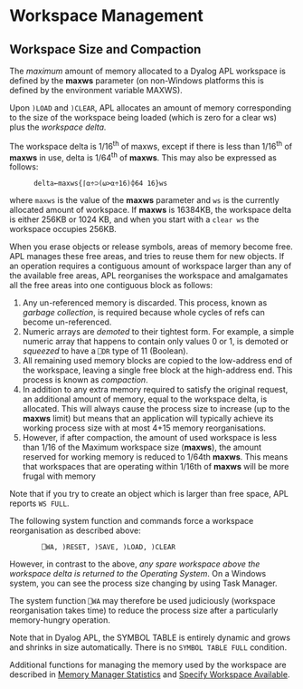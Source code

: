 <h1 class="heading"><span class="name">Workspace Management</span></h1>

## Workspace Size and Compaction

The *maximum* amount of memory allocated to a Dyalog APL workspace is defined by the **maxws** parameter (on non-Windows platforms this is defined by the environment variable MAXWS).

Upon `)LOAD` and `)CLEAR`, APL allocates an amount of memory corresponding to the size of the workspace being loaded (which is zero for a clear ws) plus the *workspace delta.*

The workspace delta is 1/16<sup>th</sup> of maxws, except if there is less than 1/16<sup>th</sup> of **maxws** in use, delta is 1/64<sup>th</sup> of **maxws**. This may also be expressed as follows:
```apl
      delta←maxws{⌈⍺÷⊃(⍵>⍺÷16)⌽64 16}ws
```

where `maxws` is the value of the **maxws** parameter and `ws` is the currently allocated amount of workspace. If **maxws** is 16384KB, the workspace delta is either 256KB or 1024 KB, and when you start with a `clear ws` the workspace occupies 256KB.

When you erase objects or release symbols, areas of memory become free. APL manages these free areas, and tries to reuse them for new objects. If an operation requires a contiguous amount of workspace larger than any of the available free areas, APL reorganises the workspace and amalgamates all the free areas into one contiguous block as follows:

1. Any un-referenced memory is discarded. This process, known as *garbage collection*, is required because whole cycles of refs can become un-referenced.
2. Numeric arrays are *demoted* to their tightest form. For example, a simple numeric array that happens to contain only values 0 or 1, is demoted or *squeezed* to have a `⎕DR` type of 11 (Boolean).
3. All remaining used memory blocks are copied to the low-address end of the workspace, leaving a single free block at the high-address end. This process is known as *compaction*.
4. In addition to any extra memory required to satisfy the original request, an additional amount of memory, equal to the workspace delta, is allocated. This will always cause the process size to increase (up to the **maxws** limit) but means that an application will typically achieve its working process size with at most 4+15 memory reorganisations.
5. However, if after compaction, the amount of used workspace is less than 1/16 of the Maximum workspace size (**maxws**), the amount reserved for working memory is reduced to 1/64th **maxws**. This means that workspaces that are operating within 1/16th of **maxws** will be more frugal with memory

Note that if you try to create an object which is larger than free space, APL reports `WS FULL`.

The following system function and commands force a workspace reorganisation as described above:
```apl
        ⎕WA, )RESET, )SAVE, )LOAD, )CLEAR
```

However, in contrast to the above, *any spare workspace above the workspace delta is returned to the Operating System*. On a Windows system, you can see the process size changing by using Task Manager.

The system function `⎕WA` may therefore be used judiciously (workspace reorganisation takes time) to reduce the process size after a particularly memory-hungry operation.

Note that in Dyalog APL, the SYMBOL TABLE is entirely dynamic and grows and shrinks in size automatically. There is no `SYMBOL TABLE FULL` condition.

Additional functions for managing the memory used by the workspace are described in [Memory Manager Statistics](../../language-reference-guide/primitive-operators/i-beam/memory-manager-statistics) and [Specify Workspace Available](../../language-reference-guide/primitive-operators/i-beam/specify-workspace-available).
